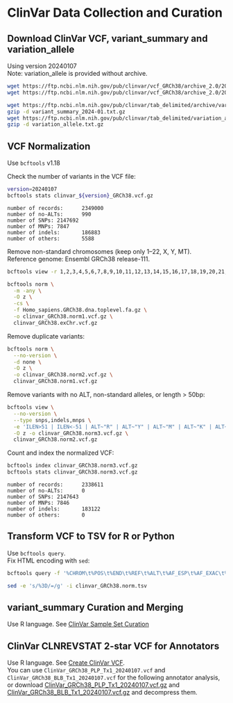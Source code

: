# ClinVar Data Collection and Curation

## Download ClinVar VCF, variant_summary and variation_allele

Using version 20240107  
Note: variation_allele is provided without archive.
```bash
wget https://ftp.ncbi.nlm.nih.gov/pub/clinvar/vcf_GRCh38/archive_2.0/2024/clinvar_20240107.vcf.gz
wget https://ftp.ncbi.nlm.nih.gov/pub/clinvar/vcf_GRCh38/archive_2.0/2024/clinvar_20240107.vcf.gz.tbi

wget https://ftp.ncbi.nlm.nih.gov/pub/clinvar/tab_delimited/archive/variant_summary_2024-01.txt.gz
gzip -d variant_summary_2024-01.txt.gz
wget https://ftp.ncbi.nlm.nih.gov/pub/clinvar/tab_delimited/variation_allele.txt.gz
gzip -d variation_allele.txt.gz
```

## VCF Normalization
Use `bcftools` v1.18

Check the number of variants in the VCF file:

```bash
version=20240107
bcftools stats clinvar_${version}_GRCh38.vcf.gz
```

```
number of records:      2349000
number of no-ALTs:      990
number of SNPs: 2147692
number of MNPs: 7847
number of indels:       186883
number of others:       5588
```

Remove non-standard chromosomes (keep only 1–22, X, Y, MT).  
Reference genome: Ensembl GRCh38 release-111.

```bash
bcftools view -r 1,2,3,4,5,6,7,8,9,10,11,12,13,14,15,16,17,18,19,20,21,22,X,Y,MT  -O z -o clinvar_GRCh38.exChr.vcf.gz clinvar_${version}_GRCh38.vcf.gz

bcftools norm \
  -m -any \
  -O z \
  -cs \
  -f Homo_sapiens.GRCh38.dna.toplevel.fa.gz \
  -o clinvar_GRCh38.norm1.vcf.gz \
  clinvar_GRCh38.exChr.vcf.gz

```

Remove duplicate variants:
```bash
bcftools norm \
  --no-version \
  -d none \
  -O z \
  -o clinvar_GRCh38.norm2.vcf.gz \
  clinvar_GRCh38.norm1.vcf.gz
```

Remove variants with no ALT, non-standard alleles, or length > 50bp:
```bash
bcftools view \
  --no-version \
  --type snps,indels,mnps \
  -e 'ILEN>51 | ILEN<-51 | ALT~"R" | ALT~"Y" | ALT~"M" | ALT~"K" | ALT~"S" | ALT~"W" | ALT~"H" | ALT~"B" | ALT~"V" | ALT~"D" | ALT~"N" | ALT~"*"' \
  -O z -o clinvar_GRCh38.norm3.vcf.gz \
  clinvar_GRCh38.norm2.vcf.gz
```

Count and index the normalized VCF:
```bash
bcftools index clinvar_GRCh38.norm3.vcf.gz
bcftools stats clinvar_GRCh38.norm3.vcf.gz
```
```
number of records:      2338611
number of no-ALTs:      0
number of SNPs: 2147643
number of MNPs: 7846
number of indels:       183122
number of others:       0
```

## Transform VCF to TSV for R or Python
Use `bcftools query`.  
Fix HTML encoding with `sed`:
```bash
bcftools query -f '%CHROM\t%POS\t%END\t%REF\t%ALT\t%AF_ESP\t%AF_EXAC\t%AF_TGP\t%ALLELEID\t%CLNDN\t%CLNDNINCL\t%CLNDISDB\t%CLNDISDBINCL\t%CLNHGVS\t%CLNREVSTAT\t%CLNSIG\t%CLNSIGCONF\t%CLNSIGINCL\t%CLNVC\t%CLNVCSO\t%CLNVI\t%DBVARID\t%GENEINFO\t%MC\t%ORIGIN\t%RS\n' clinvar_GRCh38.norm3.vcf.gz > clinvar_GRCh38.norm.tsv

sed -e 's/%3D/=/g' -i clinvar_GRCh38.norm.tsv
```

## variant_summary Curation and Merging
Use R language. See [ClinVar Sample Set Curation](ClinVarSamplesetCuration.md)

## ClinVar CLNREVSTAT 2-star VCF for Annotators
Use R language. See [Create ClinVar VCF](CreateClinVarVCF.md).  
You can use `ClinVar_GRCh38_PLP_Tx1_20240107.vcf` and `ClinVar_GRCh38_BLB_Tx1_20240107.vcf` for the following annotator analysis, or download [ClinVar_GRCh38_PLP_Tx1_20240107.vcf.gz](ClinVar_GRCh38_PLP_Tx1_20240107.vcf.gz) and [ClinVar_GRCh38_BLB_Tx1_20240107.vcf.gz](ClinVar_GRCh38_BLB_Tx1_20240107.vcf.gz) and decompress them.
